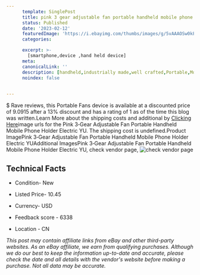 ```yaml
---
      template: SinglePost
      title: pink 3 gear adjustable fan portable handheld mobile phone holder electric yu
      status: Published
      date: '2023-02-12'
      featuredImage: 'https://i.ebayimg.com/thumbs/images/g/5vAAAOSw0kFj5g3J/s-l225.jpg'
      categories: 

      excerpt: >-
        [smartphone,device ,hand held device]
      meta:
      canonicalLink: ''
      description: [handheld,industrially made,well crafted,Portable,Mobile,Compact,Convenient,Lightweight,Maneuverable,Man-portable,Miniature,Carriable,Hand-held,Light,Holdable,Transportable,Mobile device,Pocket-sized,On-the-go,Wireless,Cordless,Compact size,Convenient size, smartphone,device ,hand held device]
      noindex: false

        
---
```

$
    Rave reviews, this Portable Fans device is available at a discounted price of 9.0915 after a 13% discount and has a rating of 1 as of the time this blog was written.Learn More about the shipping costs and additional by [Clicking Here](https://www.ebay.com/itm/314385832752?hash=item4932db1b30%3Ag%3A5vAAAOSw0kFj5g3J&mkevt=1&mkcid=1&mkrid=711-53200-19255-0&campid=%253CePNCampaignId%253E&customid=%253CreferenceId%253E&toolid=10049)image urls for the Pink 3‑Gear Adjustable Fan Portable Handheld Mobile Phone Holder Electric YU. The shipping cost is undefined.Product ImagePink 3‑Gear Adjustable Fan Portable Handheld Mobile Phone Holder Electric YUAdditional ImagesPink 3‑Gear Adjustable Fan Portable Handheld Mobile Phone Holder Electric YU, check vendor page, ![check vendor page](https://origin-galleryplus.ebayimg.com/ws/web/314385832752_2_0_1/225x225.jpg,https://origin-galleryplus.ebayimg.com/ws/web/314385832752_3_0_1/225x225.jpg,https://origin-galleryplus.ebayimg.com/ws/web/314385832752_4_0_1/225x225.jpg,https://origin-galleryplus.ebayimg.com/ws/web/314385832752_5_0_1/225x225.jpg,https://origin-galleryplus.ebayimg.com/ws/web/314385832752_6_0_1/225x225.jpg,https://origin-galleryplus.ebayimg.com/ws/web/314385832752_7_0_1/225x225.jpg,https://origin-galleryplus.ebayimg.com/ws/web/314385832752_8_0_1/225x225.jpg,https://origin-galleryplus.ebayimg.com/ws/web/314385832752_9_0_1/225x225.jpg,https://origin-galleryplus.ebayimg.com/ws/web/314385832752_10_0_1/225x225.jpg,https://origin-galleryplus.ebayimg.com/ws/web/314385832752_11_0_1/225x225.jpg,https://origin-galleryplus.ebayimg.com/ws/web/314385832752_12_0_1/225x225.jpg)
    
    

 ## Technical Facts 



     
      

 - Condition- New 


      

 - Listed Price- 10.45 


      

 - Currency- USD 


      

 - Feedback score - 6338 


      

 - Location - CN 


      
      

 *_This post may contain affiliate links from eBay and other third-party websites. As an eBay affiliate, we earn from qualifying purchases. Although we do our best to keep the information up-to-date and accurate, please check the date and all details with the vendor's website before making a purchase. Not all data may be accurate._*



    
    
    
    
    